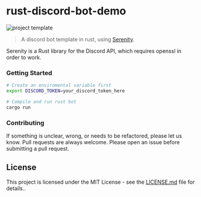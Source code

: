 # rust-discord-bot-demo

![project template](https://img.shields.io/badge/project-template-blue.svg?style=flat-square)

> A discord bot template in rust, using [Serenity](https://github.com/serenity-rs/serenity).

Serenity is a Rust library for the Discord API, which requires openssl in order to work.

### Getting Started

```sh
# Create an enviromental variable first
export DISCORD_TOKEN=your_discord_token_here

# Compile and run rust bot
cargo run
```

### Contributing
If something is unclear, wrong, or needs to be refactored, please let us know. Pull requests are always welcome. Please open an issue before submitting a pull request. 

## License

This project is licensed under the MIT License - see the [LICENSE.md](LICENSE.md) file for details..
